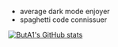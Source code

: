 - average dark mode enjoyer
- spaghetti code connissuer 

[![ButA1's GitHub stats](https://github-readme-stats.vercel.app/api?username=ButA1&show_icons=true&theme=synthwave)](https://github.com/anuraghazra/github-readme-stats)
